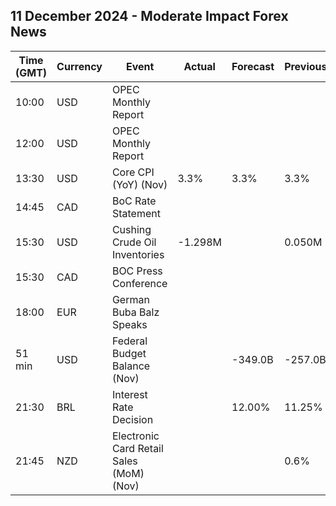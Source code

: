 ## 11 December 2024 - Moderate Impact Forex News

| Time (GMT) | Currency | Event | Actual | Forecast | Previous |
|------|----------|-------|--------|----------|----------|
| 10:00 | USD | OPEC Monthly Report |  |  |  |
| 12:00 | USD | OPEC Monthly Report |  |  |  |
| 13:30 | USD | Core CPI (YoY) (Nov) | 3.3% | 3.3% | 3.3% |
| 14:45 | CAD | BoC Rate Statement |  |  |  |
| 15:30 | USD | Cushing Crude Oil Inventories | -1.298M |  | 0.050M |
| 15:30 | CAD | BOC Press Conference |  |  |  |
| 18:00 | EUR | German Buba Balz Speaks |  |  |  |
| 51 min | USD | Federal Budget Balance (Nov) |  | -349.0B | -257.0B |
| 21:30 | BRL | Interest Rate Decision |  | 12.00% | 11.25% |
| 21:45 | NZD | Electronic Card Retail Sales (MoM) (Nov) |  |  | 0.6% |
